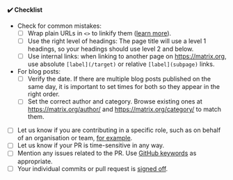 <!-- Thank you for creating a Pull Request to the matrix.org website!
     Please read our documentation for contributors to make the review process a smooth as possible:
     - https://github.com/matrix-org/matrix.org/blob/main/README.md
     - https://github.com/matrix-org/matrix.org/blob/main/CONTRIBUTING.md
     - https://github.com/matrix-org/matrix.org/blob/main/CONTENT.md

     You can use the CI build or a local environment to check your changes are working as expected.
     
     If you have questions at any time, please contact the Website Working Group at
     https://matrix.to/#/#matrix.org-website:matrix.org -->

<!-- Please describe what you added, and add a screenshot or video if possible.
     That makes it easier to understand the change. -->

**:heavy_check_mark: Checklist**

- Check for common mistakes:
  - [ ] Wrap plain URLs in `<>` to linkify them ([learn more](https://github.com/matrix-org/matrix.org/blob/main/CONTENT.md#publishing-to-the-blog)).
  - [ ] Use the right level of headings: The page title will use a level 1 headings, so your headings should use level 2 and below.
  - [ ] Use internal links: when linking to another page on <https://matrix.org>, use absolute `[label](/target)` or relative `[label](subpage)` links.
- For blog posts:
  - [ ] Verify the date. If there are multiple blog posts published on the same day, it is important to set times for both so they appear in the right order.
  - [ ] Set the correct author and category. Browse existing ones at <https://matrix.org/author/> and <https://matrix.org/category/> to match them.
- [ ] Let us know if you are contributing in a specific role, such as on behalf of an organisation or team, [for example](https://github.com/matrix-org/matrix.org/pull/2788).
- [ ] Let us know if your PR is time-sensitive in any way.
- [ ] Mention any issues related to the PR. Use [GitHub keywords](https://docs.github.com/en/issues/tracking-your-work-with-issues/using-issues/linking-a-pull-request-to-an-issue#linking-a-pull-request-to-an-issue-using-a-keyword) as appropriate.
- [ ] Your individual commits or pull request is [signed off](https://github.com/matrix-org/matrix.org/blob/main/CONTRIBUTING.md).
